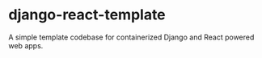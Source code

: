 # django-react-template
A simple template codebase for containerized Django and React powered web apps.
